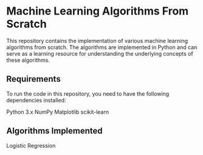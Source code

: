 # Machine Learning Algorithms From Scratch
This repository contains the implementation of various machine learning algorithms from scratch. The algorithms are implemented in Python and can serve as a learning resource for understanding the underlying concepts of these algorithms.

## Requirements
To run the code in this repository, you need to have the following dependencies installed:

Python 3.x
NumPy
Matplotlib
scikit-learn

## Algorithms Implemented
Logistic Regression
